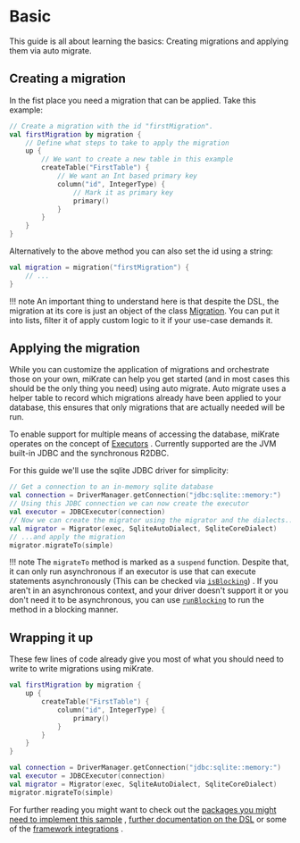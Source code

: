 # Basic

This guide is all about learning the basics: Creating migrations and applying them via auto migrate.

## Creating a migration

In the fist place you need a migration that can be applied. Take this example:

```kotlin
// Create a migration with the id "firstMigration".
val firstMigration by migration {
    // Define what steps to take to apply the migration
    up {
        // We want to create a new table in this example
        createTable("FirstTable") {
            // We want an Int based primary key
            column("id", IntegerType) {
                // Mark it as primary key
                primary()
            }
        }
    }
}
```

Alternatively to the above method you can also set the id using a string:

```kotlin
val migration = migration("firstMigration") {
    // ...
}
```

!!! note An important thing to understand here is that despite the DSL, the migration at its core is just an object of
the class [Migration](/tools/mikrate/api/core/core/factory.mikrate.core/-migration/index.html). You can put it into
lists, filter it of apply custom logic to it if your use-case demands it.

## Applying the migration

While you can customize the application of migrations and orchestrate those on your own, miKrate can help you get
started (and in most cases this should be the only thing you need) using auto migrate. Auto migrate uses a helper table
to record which migrations already have been applied to your database, this ensures that only migrations that are
actually needed will be run.

To enable support for multiple means of accessing the database, miKrate operates on the concept
of [Executors](/tools/mikrate/api/executors/executor-api/executors.executor-api/factory.mikrate.executors.api/-migration-executor/index.html)
. Currently supported are the JVM built-in JDBC and the synchronous R2DBC.

For this guide we'll use the sqlite JDBC driver for simplicity:

```kotlin
// Get a connection to an in-memory sqlite database
val connection = DriverManager.getConnection("jdbc:sqlite::memory:")
// Using this JDBC connection we can now create the executor
val executor = JDBCExecutor(connection)
// Now we can create the migrator using the migrator and the dialects...
val migrator = Migrator(exec, SqliteAutoDialect, SqliteCoreDialect)
// ...and apply the migration
migrator.migrateTo(simple)
```

!!! note The `migrateTo` method is marked as a `suspend` function. Despite that, it can only run asynchronous if an
executor is use that can execute statements asynchronously (This can be checked
via [`isBlocking`](/tools/mikrate/api/executors/executor-api/executors.executor-api/factory.mikrate.executors.api/-migration-executor/is-blocking.html))
. If you aren't in an asynchronous context, and your driver doesn't support it or you don't need it to be asynchronous,
you can
use [`runBlocking`](https://kotlin.github.io/kotlinx.coroutines/kotlinx-coroutines-core/kotlinx.coroutines/run-blocking.html)
to run the method in a blocking manner.

## Wrapping it up

These few lines of code already give you most of what you should need to write to write migrations using miKrate.

```kotlin
val firstMigration by migration {
    up {
        createTable("FirstTable") {
            column("id", IntegerType) {
                primary()
            }
        }
    }
}

val connection = DriverManager.getConnection("jdbc:sqlite::memory:")
val executor = JDBCExecutor(connection)
val migrator = Migrator(exec, SqliteAutoDialect, SqliteCoreDialect)
migrator.migrateTo(simple)
```

For further reading you might want to check out
the [packages you might need to implement this sample](../packages/index.md)
, [further documentation on the DSL](../dsl/index.md) or some of the [framework integrations](../features/frameworks.md)
.
